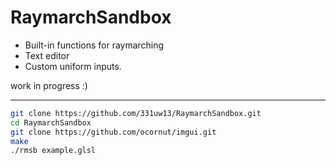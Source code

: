 # RaymarchSandbox
* Built-in functions for raymarching
* Text editor
* Custom uniform inputs.

work in progress :)

-------------------------------------------------

```bash
git clone https://github.com/331uw13/RaymarchSandbox.git
cd RaymarchSandbox
git clone https://github.com/ocornut/imgui.git
make
./rmsb example.glsl
```
